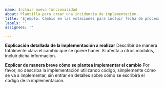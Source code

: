 ```yaml
---
name: Incluir nueva funcionalidad
about: Plantilla para crear una incidencia de implementación.
title: 'Ejemplo: Cambio en las votaciones para incluir fecha de procesado de votos'
labels: ''
assignees: ''

---
```


**Explicación detallada de la implementación a realizar**
Describir de manera totalmente clara el cambio que se quiere hacer. Si afecta a otros módulos, incluir dicha información.

**Explicar de manera breve cómo se plantea implementar el cambio**
Por favor, no describa la implementación utilizando código, símplemente cómo se va a implementar, sin entrar en detalles sobre cómo se escribirá el código de la implementación.
